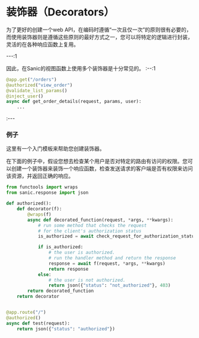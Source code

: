 # 装饰器（Decorators）

为了更好的创建一个web API，在编码时遵循“一次且仅一次”的原则很有必要的，而使用装饰器则是遵循这些原则的最好方式之一，您可以将特定的逻辑进行封装，灵活的在各种响应函数上复用。

---:1

因此，在Sanic的视图函数上使用多个装饰器是十分常见的。
:--:1
```python
@app.get("/orders")
@authorized("view_order")
@validate_list_params()
@inject_user()
async def get_order_details(request, params, user):
    ...
```
:---


### 例子

这里有一个入门模板来帮助您创建装饰器。

在下面的例子中，假设您想去检查某个用户是否对特定的路由有访问的权限。您可以创建一个装饰器来装饰一个响应函数，检查发送请求的客户端是否有权限来访问该资源，并返回正确的响应。
```python
from functools import wraps
from sanic.response import json

def authorized():
    def decorator(f):
        @wraps(f)
        async def decorated_function(request, *args, **kwargs):
            # run some method that checks the request
            # for the client's authorization status
            is_authorized = await check_request_for_authorization_status(request)

            if is_authorized:
                # the user is authorized.
                # run the handler method and return the response
                response = await f(request, *args, **kwargs)
                return response
            else:
                # the user is not authorized.
                return json({"status": "not_authorized"}, 403)
        return decorated_function
    return decorator


@app.route("/")
@authorized()
async def test(request):
    return json({"status": "authorized"})
```
